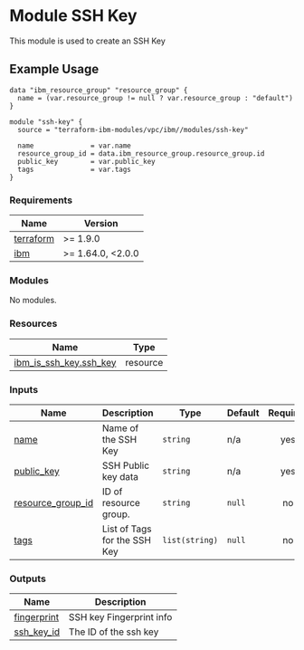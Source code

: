 # Module SSH Key

This module is used to create an SSH Key

## Example Usage
```
data "ibm_resource_group" "resource_group" {
  name = (var.resource_group != null ? var.resource_group : "default")
}

module "ssh-key" {
  source = "terraform-ibm-modules/vpc/ibm//modules/ssh-key"

  name              = var.name
  resource_group_id = data.ibm_resource_group.resource_group.id
  public_key        = var.public_key
  tags              = var.tags
}
```

<!-- BEGINNING OF PRE-COMMIT-TERRAFORM DOCS HOOK -->
### Requirements

| Name | Version |
|------|---------|
| <a name="requirement_terraform"></a> [terraform](#requirement\_terraform) | >= 1.9.0 |
| <a name="requirement_ibm"></a> [ibm](#requirement\_ibm) | >= 1.64.0, <2.0.0 |

### Modules

No modules.

### Resources

| Name | Type |
|------|------|
| [ibm_is_ssh_key.ssh_key](https://registry.terraform.io/providers/IBM-Cloud/ibm/latest/docs/resources/is_ssh_key) | resource |

### Inputs

| Name | Description | Type | Default | Required |
|------|-------------|------|---------|:--------:|
| <a name="input_name"></a> [name](#input\_name) | Name of the SSH Key | `string` | n/a | yes |
| <a name="input_public_key"></a> [public\_key](#input\_public\_key) | SSH Public key data | `string` | n/a | yes |
| <a name="input_resource_group_id"></a> [resource\_group\_id](#input\_resource\_group\_id) | ID of resource group. | `string` | `null` | no |
| <a name="input_tags"></a> [tags](#input\_tags) | List of Tags for the SSH Key | `list(string)` | `null` | no |

### Outputs

| Name | Description |
|------|-------------|
| <a name="output_fingerprint"></a> [fingerprint](#output\_fingerprint) | SSH key Fingerprint info |
| <a name="output_ssh_key_id"></a> [ssh\_key\_id](#output\_ssh\_key\_id) | The ID of the ssh key |
<!-- END OF PRE-COMMIT-TERRAFORM DOCS HOOK -->
